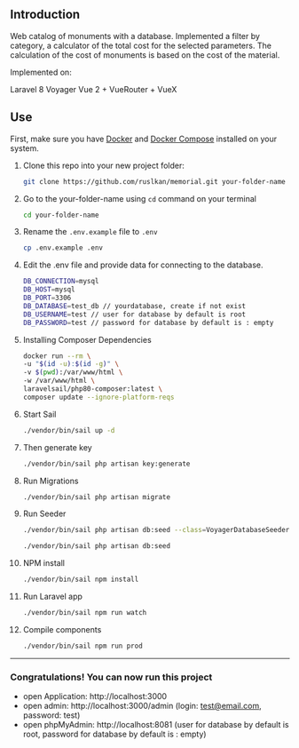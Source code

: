 ## Introduction

Web catalog of monuments with a database. Implemented a filter by category, a calculator of the total cost for the selected parameters. The calculation of the cost of monuments is based on the cost of the material.

Implemented on:

Laravel 8
Voyager
Vue 2 + VueRouter + VueX

## Use

First, make sure you have [Docker](https://docs.docker.com/) and [Docker Compose](https://docs.docker.com/compose/install/) installed on your system.

1. Clone this repo into your new project folder:

    ```sh
    git clone https://github.com/ruslkan/memorial.git your-folder-name
    ```

2. Go to the your-folder-name using `cd` command on your terminal

    ```sh
    cd your-folder-name
    ```

3. Rename the `.env.example` file to `.env`

    ```sh
    cp .env.example .env
    ```

4. Edit the .env file and provide data for connecting to the database.

    ```sh
    DB_CONNECTION=mysql
    DB_HOST=mysql
    DB_PORT=3306
    DB_DATABASE=test_db // yourdatabase, create if not exist
    DB_USERNAME=test // user for database by default is root
    DB_PASSWORD=test // password for database by default is : empty
    ```

5. Installing Composer Dependencies

    ```sh
    docker run --rm \
    -u "$(id -u):$(id -g)" \
    -v $(pwd):/var/www/html \
    -w /var/www/html \
    laravelsail/php80-composer:latest \
    composer update --ignore-platform-reqs
    ```

6. Start Sail

    ```sh
    ./vendor/bin/sail up -d
    ```

7. Then generate key

    ```sh
    ./vendor/bin/sail php artisan key:generate
    ```

8. Run Migrations

    ```sh
    ./vendor/bin/sail php artisan migrate
    ```

9. Run Seeder

    ```sh
    ./vendor/bin/sail php artisan db:seed --class=VoyagerDatabaseSeeder
    ```

    ```sh
    ./vendor/bin/sail php artisan db:seed
    ```

10. NPM install

    ```sh
    ./vendor/bin/sail npm install
    ```

11. Run Laravel app

    ```sh
    ./vendor/bin/sail npm run watch
    ```

12. Compile components

    ```sh
    ./vendor/bin/sail npm run prod
    ```

---

### Congratulations! You can now run this project

-   open Application: http://localhost:3000
-   open admin: http://localhost:3000/admin (login: test@email.com, password: test)
-   open phpMyAdmin: http://localhost:8081 (user for database by default is root, password for database by default is : empty)
